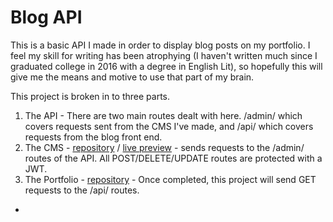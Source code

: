 # Blog API

This is a basic API I made in order to display blog posts on my portfolio. I feel my skill for writing has been atrophying (I haven't written much since I graduated college in 2016 with a degree in English Lit), so hopefully this will give me the means and motive to use that part of my brain. 

This project is broken in to three parts.
1. The API -  There are two main routes dealt with here. /admin/ which covers requests sent from the CMS I've made, and /api/ which covers requests from the blog front end. 
2. The CMS - [repository](https://github.com/rypmaloney/blog-cms) / [live preview](https://rypmaloney.github.io/blog-cms/) - sends requests to the /admin/ routes of the API. All POST/DELETE/UPDATE routes are protected with a JWT.
3. The Portfolio - [repository](https://github.com/rypmaloney/portfolio) -  Once completed, this project will send GET requests to the /api/ routes.


- 

